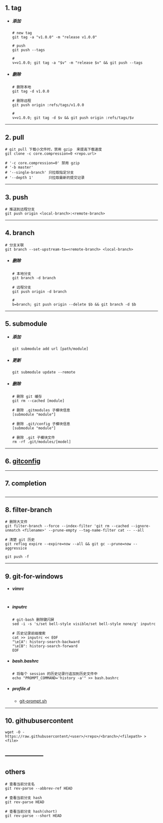 ## 1. tag

- ##### 添加

  ```shell
  # new tag
  git tag -a "v1.0.0" -m "release v1.0.0"

  # push
  git push --tags

  #
  v=v1.0.0; git tag -a "$v" -m "release $v" && git push --tags
  ```

- ##### 删除

  ```shell
  # 删除本地
  git tag -d v1.0.0
  
  # 删除远程
  git push origin :refs/tags/v1.0.0
  
  #
  v=v1.0.0; git tag -d $v && git push origin :refs/tags/$v
  ```

---

## 2. pull

```shell
# git pull 下载小文件时，禁用 gzip  来提高下载速度
git clone -c core.compression=0 <repo.url>

# '-c core.compression=0' 禁用 gzip
# '-b master'
# '--single-branch' 只拉取指定分支
# '--depth 1'       只拉取最新的提交记录
```

---

## 3. push

```shell
# 推送到远程分支
git push origin <local-branch>:<remote-branch>
```

---

## 4. branch

```shell
# 分支关联
git branch --set-upstream-to=<remote-branch> <local-branch>
```

- ##### 删除

  ```shell
  # 本地分支
  git branch -d branch
  
  # 远程分支
  git push origin -d branch
  
  #
  b=branch; git push origin --delete $b && git branch -d $b
  ```

---

## 5. submodule

- ##### 添加

  ```shell
  git submodule add url [path/module]
  ```

- ##### 更新

  ```shell
  git submodule update --remote
  ```

- ##### 删除

  ```shell
  # 删除 git 缓存
  git rm --cached [module]
  
  # 删除 .gitmodules 子模块信息
  [submodule "module"]
  
  # 删除 .git/config 子模块信息
  [submodule "module"]
  
  # 删除 .git 子模块文件
  rm -rf .git/modules/[model]
  ```

---

## 6. [gitconfig](.share/gitconfig)

---

## 7. completion

```shell
```



---

## 8. filter-branch

```shell
# 删除大文件
git filter-branch --force --index-filter 'git rm --cached --ignore-unmatch <filename>' --prune-empty --tag-name-filter cat -- --all

# 清楚 git 历史
git reflog expire --expire=now --all && git gc --prune=now --aggressice

git push -f
```

---

## 9. git-for-windows

- ##### vimrc

  ```shell

  ```

- ##### inputrc

  ```shell
  # git-bash 删除键闪屏
  sed -i -s 's/set bell-style visible/set bell-style none/g' inputrc
  
  # 历史记录前缀搜索
  cat >> inputrc << EOF
  "\e[A": history-search-backward
  "\e[B": history-search-forward
  EOF
  ```

- ##### bash.bashrc

  ```shell
  # 将每个 session 的历史记录行追加到历史文件中
  echo "PROMPT_COMMAND='history -a'" >> bash.bashrc
  ```
  
  
  
- ##### profile.d

  - [git-prompt.sh](.share/scripts/git-prompt.sh)

---

## 10. githubusercontent

```shell
wget -O - https://raw.githubusercontent/<user>/<repo>/<branch>/<filepath> > <file>
```

## ——————

## others

```shell
# 查看当前分支名
git rev-parse --abbrev-ref HEAD

# 查看当前分支 hash
git rev-parse HEAD

# 查看当前分支 hash(short)
git rev-parse --short HEAD
```